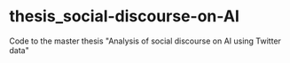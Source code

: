 # thesis_social-discourse-on-AI
Code to the master thesis "Analysis of social discourse on AI using Twitter data"
